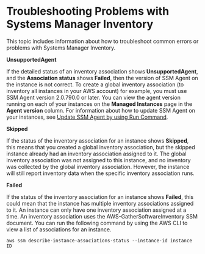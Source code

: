 # Troubleshooting Problems with Systems Manager Inventory<a name="syman-inventory-troubleshooting"></a>

This topic includes information about how to troubleshoot common errors or problems with Systems Manager Inventory\.

**UnsupportedAgent**

If the detailed status of an inventory association shows **UnsupportedAgent**, and the **Association status** shows **Failed**, then the version of SSM Agent on the instance is not correct\. To create a global inventory association \(to inventory all instances in your AWS account\) for example, you must use SSM Agent version 2\.0\.790\.0 or later\. You can view the agent version running on each of your instances on the **Managed Instances** page in the **Agent version** column\. For information about how to update SSM Agent on your instances, see [Update SSM Agent by using Run Command](rc-console.md#rc-console-agentexample)\.

**Skipped**

If the status of the inventory association for an instance shows **Skipped**, this means that you created a global inventory association, but the skipped instance already had an inventory association assigned to it\. The global inventory association was not assigned to this instance, and no inventory was collected by the global inventory association\. However, the instance will still report inventory data when the specific inventory association runs\.

**Failed**

If the status of the inventory association for an instance shows **Failed**, this could mean that the instance has multiple inventory associations assigned to it\. An instance can only have one inventory association assigned at a time\. An inventory association uses the AWS\-GatherSoftwareInventory SSM document\. You can run the following command by using the AWS CLI to view a list of associations for an instance\.

```
aws ssm describe-instance-associations-status --instance-id instance ID
```